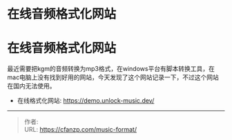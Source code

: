 # 在线音频格式化网站


<!--more-->
# 在线音频格式化网站
最近需要把kgm的音频转换为mp3格式，在windows平台有脚本转换工具，在mac电脑上没有找到好用的网站，今天发现了这个网站记录一下，不过这个网站在国内无法使用。
- 在线格式化网站: https://demo.unlock-music.dev/


---

> 作者:   
> URL: https://cfanzp.com/music-format/  

